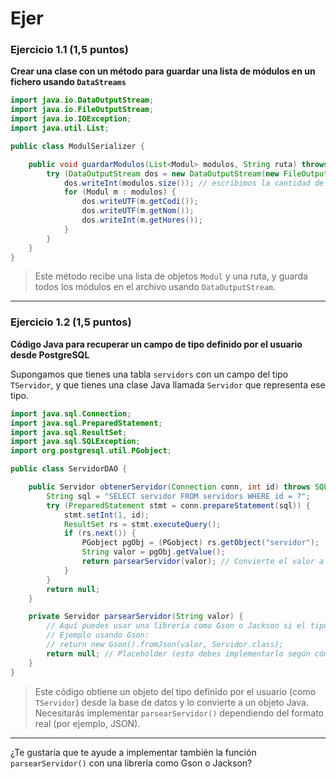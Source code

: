 # Ejer

### Ejercicio 1.1 (1,5 puntos)

**Crear una clase con un método para guardar una lista de módulos en un fichero usando `DataStreams`**

```java
import java.io.DataOutputStream;
import java.io.FileOutputStream;
import java.io.IOException;
import java.util.List;

public class ModulSerializer {

    public void guardarModulos(List<Modul> modulos, String ruta) throws IOException {
        try (DataOutputStream dos = new DataOutputStream(new FileOutputStream(ruta))) {
            dos.writeInt(modulos.size()); // escribimos la cantidad de módulos
            for (Modul m : modulos) {
                dos.writeUTF(m.getCodi());
                dos.writeUTF(m.getNom());
                dos.writeInt(m.getHores());
            }
        }
    }
}
```

> Este método recibe una lista de objetos `Modul` y una ruta, y guarda todos los módulos en el archivo usando `DataOutputStream`.

---

### Ejercicio 1.2 (1,5 puntos)

**Código Java para recuperar un campo de tipo definido por el usuario desde PostgreSQL**

Supongamos que tienes una tabla `servidors` con un campo del tipo `TServidor`, y que tienes una clase Java llamada `Servidor` que representa ese tipo.

```java
import java.sql.Connection;
import java.sql.PreparedStatement;
import java.sql.ResultSet;
import java.sql.SQLException;
import org.postgresql.util.PGobject;

public class ServidorDAO {

    public Servidor obtenerServidor(Connection conn, int id) throws SQLException {
        String sql = "SELECT servidor FROM servidors WHERE id = ?";
        try (PreparedStatement stmt = conn.prepareStatement(sql)) {
            stmt.setInt(1, id);
            ResultSet rs = stmt.executeQuery();
            if (rs.next()) {
                PGobject pgObj = (PGobject) rs.getObject("servidor");
                String valor = pgObj.getValue();
                return parsearServidor(valor); // Convierte el valor a un objeto Servidor
            }
        }
        return null;
    }

    private Servidor parsearServidor(String valor) {
        // Aquí puedes usar una librería como Gson o Jackson si el tipo TServidor se guarda como JSON
        // Ejemplo usando Gson:
        // return new Gson().fromJson(valor, Servidor.class);
        return null; // Placeholder (esto debes implementarlo según cómo sea tu tipo de dato)
    }
}
```

> Este código obtiene un objeto del tipo definido por el usuario (como `TServidor`) desde la base de datos y lo convierte a un objeto Java. Necesitarás implementar `parsearServidor()` dependiendo del formato real (por ejemplo, JSON).

---

¿Te gustaría que te ayude a implementar también la función `parsearServidor()` con una librería como Gson o Jackson?